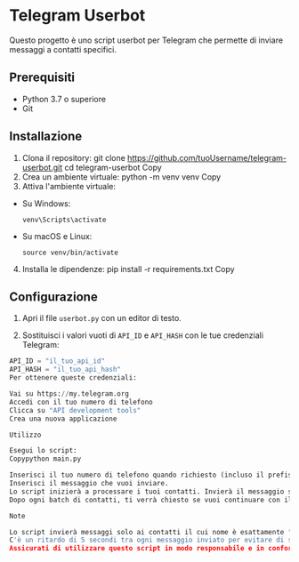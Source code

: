 # Telegram Userbot

Questo progetto è uno script userbot per Telegram che permette di inviare messaggi a contatti specifici.

## Prerequisiti

- Python 3.7 o superiore
- Git

## Installazione

1. Clona il repository:
git clone https://github.com/tuoUsername/telegram-userbot.git
cd telegram-userbot
Copy
2. Crea un ambiente virtuale:
python -m venv venv
Copy
3. Attiva l'ambiente virtuale:
- Su Windows:
  ```
  venv\Scripts\activate
  ```
- Su macOS e Linux:
  ```
  source venv/bin/activate
  ```

4. Installa le dipendenze:
pip install -r requirements.txt
Copy
## Configurazione

1. Apri il file `userbot.py` con un editor di testo.

2. Sostituisci i valori vuoti di `API_ID` e `API_HASH` con le tue credenziali Telegram:
```python
API_ID = "il_tuo_api_id"
API_HASH = "il_tuo_api_hash"
Per ottenere queste credenziali:

Vai su https://my.telegram.org
Accedi con il tuo numero di telefono
Clicca su "API development tools"
Crea una nuova applicazione

Utilizzo

Esegui lo script:
Copypython main.py

Inserisci il tuo numero di telefono quando richiesto (incluso il prefisso internazionale, es. +391234567890).
Inserisci il messaggio che vuoi inviare.
Lo script inizierà a processare i tuoi contatti. Invierà il messaggio solo ai contatti il cui nome è "ChryS".
Dopo ogni batch di contatti, ti verrà chiesto se vuoi continuare con il prossimo batch. Rispondi 'yes' per continuare o qualsiasi altra cosa per fermarti.

Note

Lo script invierà messaggi solo ai contatti il cui nome è esattamente "ChryS".
C'è un ritardo di 5 secondi tra ogni messaggio inviato per evitare di superare i limiti di invio di Telegram.
Assicurati di utilizzare questo script in modo responsabile e in conformità con i termini di servizio di Telegram.


